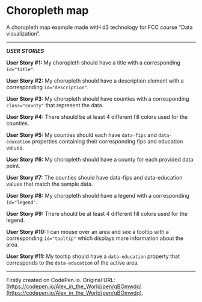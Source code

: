 # Choropleth map

A choropleth map example made witH d3 technology for FCC course "Data visualization".
___
***USER STORIES***

__User Story #1:__ My choropleth should have a title with a corresponding `id="title"`.

__User Story #2:__ My choropleth should have a description element with a corresponding `id="description"`.

__User Story #3:__ My choropleth should have counties with a corresponding `class="county"` that represent the data.

__User Story #4:__ There should be at least 4 different fill colors used for the counties.

__User Story #5:__ My counties should each have `data-fips` and `data-education` properties containing their corresponding fips and education values.

__User Story #6:__ My choropleth should have a county for each provided data point.

__User Story #7:__ The counties should have data-fips and data-education values that match the sample data.

__User Story #8:__ My choropleth should have a legend with a corresponding `id="legend"`.

__User Story #9:__ There should be at least 4 different fill colors used for the legend.

__User Story #10:__ I can mouse over an area and see a tooltip with a corresponding `id="tooltip"` which displays more information about the area.

__User Story #11:__ My tooltip should have a `data-education` property that corresponds to the `data-education` of the active area.
___
Firstly created on CodePen.io. Original URL: [https://codepen.io/Alex_in_the_World/pen/qBOmwdq](https://codepen.io/Alex_in_the_World/pen/qBOmwdq).


